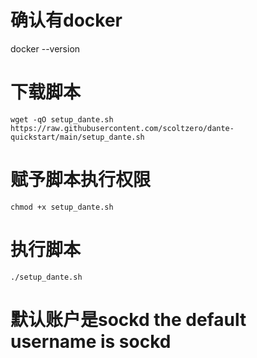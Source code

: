 # 确认有docker
docker --version

# 下载脚本
```
wget -qO setup_dante.sh https://raw.githubusercontent.com/scoltzero/dante-quickstart/main/setup_dante.sh
```

# 赋予脚本执行权限
```
chmod +x setup_dante.sh
```

# 执行脚本
```
./setup_dante.sh
```
# 默认账户是sockd the default username is sockd
